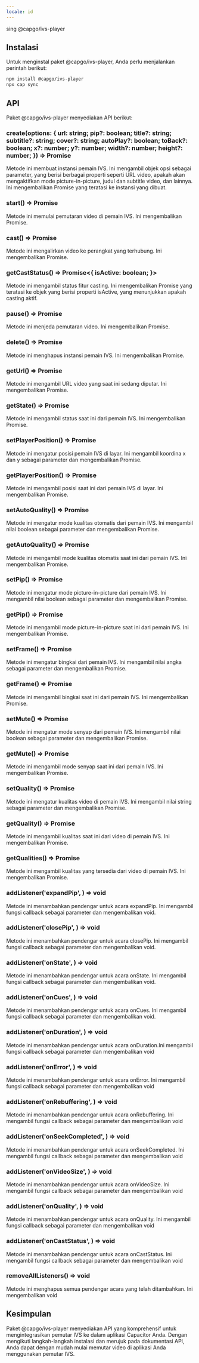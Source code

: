 ```yaml
---
locale: id
---
```


sing @capgo/ivs-player

## Instalasi

Untuk menginstal paket @capgo/ivs-player, Anda perlu menjalankan perintah berikut:

```bash
npm install @capgo/ivs-player
npx cap sync
```

## API

Paket @capgo/ivs-player menyediakan API berikut:

### create(options: { url: string; pip?: boolean; title?: string; subtitle?: string; cover?: string; autoPlay?: boolean; toBack?: boolean; x?: number; y?: number; width?: number; height?: number; }) => Promise

Metode ini membuat instansi pemain IVS. Ini mengambil objek opsi sebagai parameter, yang berisi berbagai properti seperti URL video, apakah akan mengaktifkan mode picture-in-picture, judul dan subtitle video, dan lainnya. Ini mengembalikan Promise yang teratasi ke instansi yang dibuat.

### start() => Promise

Metode ini memulai pemutaran video di pemain IVS. Ini mengembalikan Promise.

### cast() => Promise

Metode ini mengalirkan video ke perangkat yang terhubung. Ini mengembalikan Promise.

### getCastStatus() => Promise<{ isActive: boolean; }>

Metode ini mengambil status fitur casting. Ini mengembalikan Promise yang teratasi ke objek yang berisi properti isActive, yang menunjukkan apakah casting aktif.

### pause() => Promise

Metode ini menjeda pemutaran video. Ini mengembalikan Promise.

### delete() => Promise

Metode ini menghapus instansi pemain IVS. Ini mengembalikan Promise.

### getUrl() => Promise

Metode ini mengambil URL video yang saat ini sedang diputar. Ini mengembalikan Promise.

### getState() => Promise

Metode ini mengambil status saat ini dari pemain IVS. Ini mengembalikan Promise.

### setPlayerPosition() => Promise

Metode ini mengatur posisi pemain IVS di layar. Ini mengambil koordina x dan y sebagai parameter dan mengembalikan Promise.

### getPlayerPosition() => Promise

Metode ini mengambil posisi saat ini dari pemain IVS di layar. Ini mengembalikan Promise.

### setAutoQuality() => Promise

Metode ini mengatur mode kualitas otomatis dari pemain IVS. Ini mengambil nilai boolean sebagai parameter dan mengembalikan Promise.

### getAutoQuality() => Promise

Metode ini mengambil mode kualitas otomatis saat ini dari pemain IVS. Ini mengembalikan Promise.

### setPip() => Promise

Metode ini mengatur mode picture-in-picture dari pemain IVS. Ini mengambil nilai boolean sebagai parameter dan mengembalikan Promise.

### getPip() => Promise

Metode ini mengambil mode picture-in-picture saat ini dari pemain IVS. Ini mengembalikan Promise.

### setFrame() => Promise

Metode ini mengatur bingkai dari pemain IVS. Ini mengambil nilai angka sebagai parameter dan mengembalikan Promise.

### getFrame() => Promise

Metode ini mengambil bingkai saat ini dari pemain IVS. Ini mengembalikan Promise.

### setMute() => Promise

Metode ini mengatur mode senyap dari pemain IVS. Ini mengambil nilai boolean sebagai parameter dan mengembalikan Promise.

### getMute() => Promise

Metode ini mengambil mode senyap saat ini dari pemain IVS. Ini mengembalikan Promise.

### setQuality() => Promise

Metode ini mengatur kualitas video di pemain IVS. Ini mengambil nilai string sebagai parameter dan mengembalikan Promise.

### getQuality() => Promise

Metode ini mengambil kualitas saat ini dari video di pemain IVS. Ini mengembalikan Promise.

### getQualities() => Promise

Metode ini mengambil kualitas yang tersedia dari video di pemain IVS. Ini mengembalikan Promise.

### addListener('expandPip', ) => void

Metode ini menambahkan pendengar untuk acara expandPip. Ini mengambil fungsi callback sebagai parameter dan mengembalikan void.

### addListener('closePip', ) => void

Metode ini menambahkan pendengar untuk acara closePip. Ini mengambil fungsi callback sebagai parameter dan mengembalikan void.

### addListener('onState', ) => void

Metode ini menambahkan pendengar untuk acara onState. Ini mengambil fungsi callback sebagai parameter dan mengembalikan void.

### addListener('onCues', ) => void

Metode ini menambahkan pendengar untuk acara onCues. Ini mengambil fungsi callback sebagai parameter dan mengembalikan void.

### addListener('onDuration', ) => void

Metode ini menambahkan pendengar untuk acara onDuration.Ini mengambil fungsi callback sebagai parameter dan mengembalikan void

### addListener('onError', ) => void

Metode ini menambahkan pendengar untuk acara onError. Ini mengambil fungsi callback sebagai parameter dan mengembalikan void

### addListener('onRebuffering', ) => void

Metode ini menambahkan pendengar untuk acara onRebuffering. Ini mengambil fungsi callback sebagai parameter dan mengembalikan void

### addListener('onSeekCompleted', ) => void

Metode ini menambahkan pendengar untuk acara onSeekCompleted. Ini mengambil fungsi callback sebagai parameter dan mengembalikan void

### addListener('onVideoSize', ) => void

Metode ini menambahkan pendengar untuk acara onVideoSize. Ini mengambil fungsi callback sebagai parameter dan mengembalikan void

### addListener('onQuality', ) => void

Metode ini menambahkan pendengar untuk acara onQuality. Ini mengambil fungsi callback sebagai parameter dan mengembalikan void

### addListener('onCastStatus', ) => void

Metode ini menambahkan pendengar untuk acara onCastStatus. Ini mengambil fungsi callback sebagai parameter dan mengembalikan void

### removeAllListeners() => void

Metode ini menghapus semua pendengar acara yang telah ditambahkan. Ini mengembalikan void

## Kesimpulan

Paket @capgo/ivs-player menyediakan API yang komprehensif untuk mengintegrasikan pemutar IVS ke dalam aplikasi Capacitor Anda. Dengan mengikuti langkah-langkah instalasi dan merujuk pada dokumentasi API, Anda dapat dengan mudah mulai memutar video di aplikasi Anda menggunakan pemutar IVS.